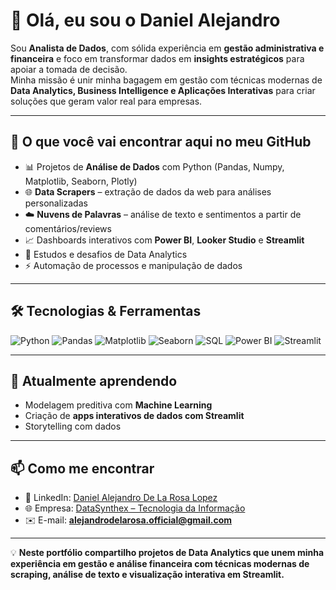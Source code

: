 # 👋 Olá, eu sou o Daniel Alejandro  

Sou **Analista de Dados**, com sólida experiência em **gestão administrativa e financeira** e foco em transformar dados em **insights estratégicos** para apoiar a tomada de decisão.  
Minha missão é unir minha bagagem em gestão com técnicas modernas de **Data Analytics, Business Intelligence e Aplicações Interativas** para criar soluções que geram valor real para empresas.  

---

## 🚀 O que você vai encontrar aqui no meu GitHub
- 📊 Projetos de **Análise de Dados** com Python (Pandas, Numpy, Matplotlib, Seaborn, Plotly)  
- 🌐 **Data Scrapers** – extração de dados da web para análises personalizadas  
- ☁️ **Nuvens de Palavras** – análise de texto e sentimentos a partir de comentários/reviews  
- 📈 Dashboards interativos com **Power BI**, **Looker Studio** e **Streamlit**  
- 📂 Estudos e desafios de Data Analytics  
- ⚡ Automação de processos e manipulação de dados  

---

## 🛠️ Tecnologias & Ferramentas

![Python](https://img.shields.io/badge/Python-3776AB?style=for-the-badge&logo=python&logoColor=white)
![Pandas](https://img.shields.io/badge/Pandas-150458?style=for-the-badge&logo=pandas&logoColor=white)
![Matplotlib](https://img.shields.io/badge/Matplotlib-11557C?style=for-the-badge&logo=matplotlib&logoColor=white)
![Seaborn](https://img.shields.io/badge/Seaborn-1F77B4?style=for-the-badge&logo=seaborn&logoColor=white)
![SQL](https://img.shields.io/badge/SQL-4479A1?style=for-the-badge&logo=sqlite&logoColor=white)
![Power BI](https://img.shields.io/badge/Power%20BI-F2C811?style=for-the-badge&logo=microsoft-power-bi&logoColor=black)
![Streamlit](https://img.shields.io/badge/Streamlit-FF4B4B?style=for-the-badge&logo=streamlit&logoColor=white)

---

## 🌱 Atualmente aprendendo
- Modelagem preditiva com **Machine Learning**  
- Criação de **apps interativos de dados com Streamlit**  
- Storytelling com dados  

---

## 📫 Como me encontrar
- 💼 LinkedIn: [Daniel Alejandro De La Rosa Lopez](https://www.linkedin.com/in/daniel-alejandro-de-la-rosa-lopez-16a975250)  
- 🌐 Empresa: [DataSynthex – Tecnologia da Informação](https://datasynthex.herospark.co/p/tecnologiadainformacao)  
- ✉️ E-mail: **alejandrodelarosa.official@gmail.com**  

---

💡 **Neste portfólio compartilho projetos de Data Analytics que unem minha experiência em gestão e análise financeira com técnicas modernas de scraping, análise de texto e visualização interativa em Streamlit.**

